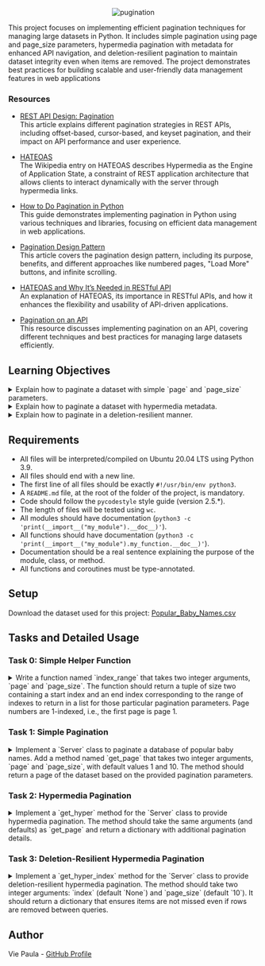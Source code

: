 
<p align="center">
  <img src="https://github.com/user-attachments/assets/4a4a7eee-1a6e-4acb-bceb-dbf4e73e0f86" alt="pugination">
</p>


This project focuses on implementing efficient pagination techniques for managing large datasets in Python. It includes simple pagination using page and page_size parameters, hypermedia pagination with metadata for enhanced API navigation, and deletion-resilient pagination to maintain dataset integrity even when items are removed. The project demonstrates best practices for building scalable and user-friendly data management features in web applications

### Resources

- [REST API Design: Pagination](https://www.moesif.com/blog/technical/api-design/REST-API-Design-Filtering-Sorting-and-Pagination/#pagination)  
  This article explains different pagination strategies in REST APIs, including offset-based, cursor-based, and keyset pagination, and their impact on API performance and user experience.

- [HATEOAS](https://en.wikipedia.org/wiki/HATEOAS)  
  The Wikipedia entry on HATEOAS describes Hypermedia as the Engine of Application State, a constraint of REST application architecture that allows clients to interact dynamically with the server through hypermedia links.

- [How to Do Pagination in Python](https://www.geeksforgeeks.org/how-to-do-pagination-in-python/?ref=header_outind)  
  This guide demonstrates implementing pagination in Python using various techniques and libraries, focusing on efficient data management in web applications.

- [Pagination Design Pattern](https://www.geeksforgeeks.org/pagination-design-pattern/?ref=header_outind)  
  This article covers the pagination design pattern, including its purpose, benefits, and different approaches like numbered pages, "Load More" buttons, and infinite scrolling.

- [HATEOAS and Why It’s Needed in RESTful API](https://www.geeksforgeeks.org/hateoas-and-why-its-needed-in-restful-api/?ref=header_outind)  
  An explanation of HATEOAS, its importance in RESTful APIs, and how it enhances the flexibility and usability of API-driven applications.

- [Pagination on an API](https://www.geeksforgeeks.org/pagination-on-an-api/?ref=header_outind)  
  This resource discusses implementing pagination on an API, covering different techniques and best practices for managing large datasets efficiently.


## Learning Objectives

<details> 
<summary> Explain how to paginate a dataset with simple `page` and `page_size` parameters. </summary>
<br>

**Pagination with Simple `page` and `page_size` Parameters:**

Pagination with simple `page` and `page_size` parameters involves dividing a dataset into discrete pages based on the number of items (`page_size`) that should be included on each page. The parameters are:

- `page`: The current page number (1-indexed).
- `page_size`: The number of items to be displayed on each page.


  In **Task 1**, we implemented a `get_page` method in the `Server` class that takes `page` and `page_size` parameters and returns the appropriate subset of the dataset corresponding to the specified page. The method calculates the start and end indices for the page using these parameters and retrieves the correct data slice from the dataset.
</details>

<details> 
<summary> Explain how to paginate a dataset with hypermedia metadata. </summary>
<br>

**Pagination with Hypermedia Metadata:**

Hypermedia pagination extends the basic pagination by including additional metadata that provides navigation details about the dataset. This metadata often includes:

- `page_size`: The size of the current page.
- `page`: The current page number.
- `data`: The dataset page being returned.
- `next_page`: The number of the next page, if it exists.
- `prev_page`: The number of the previous page, if it exists.
- `total_pages`: The total number of pages available in the dataset.

  In **Task 2**, we implemented the `get_hyper` method in the `Server` class, which returns a dictionary containing these metadata fields. This allows the client to understand not only the current state of the pagination but also navigate to other pages effectively using the provided metadata.
</details>

<details> 
<summary> Explain how to paginate in a deletion-resilient manner. </summary>
<br>

**Deletion-Resilient Pagination:**

Deletion-resilient pagination ensures that if rows are removed from the dataset between queries, the user does not miss any items when navigating through pages. This type of pagination maintains the integrity of the sequence by using an index that dynamically adjusts to changes in the dataset.

Key elements include:

- `index`: The current start index of the returned page.
- `next_index`: The next index to query from.
- `page_size`: The current page size.
- `data`: The actual page of the dataset being returned.

 In **Task 3**, we implemented the `get_hyper_index` method, which maintains the pagination state even when items are deleted from the dataset. The method ensures that users do not miss any items by calculating the `next_index` based on the current data and any deletions that may have occurred.
</details>


## Requirements

- All files will be interpreted/compiled on Ubuntu 20.04 LTS using Python 3.9.
- All files should end with a new line.
- The first line of all files should be exactly `#!/usr/bin/env python3`.
- A `README.md` file, at the root of the folder of the project, is mandatory.
- Code should follow the `pycodestyle` style guide (version 2.5.*).
- The length of files will be tested using `wc`.
- All modules should have documentation (`python3 -c 'print(__import__("my_module").__doc__)'`).
- All functions should have documentation (`python3 -c 'print(__import__("my_module").my_function.__doc__)'`).
- Documentation should be a real sentence explaining the purpose of the module, class, or method.
- All functions and coroutines must be type-annotated.

## Setup

Download the dataset used for this project: [Popular_Baby_Names.csv](https://s3.eu-west-3.amazonaws.com/hbtn.intranet/uploads/misc/2020/5/7d3576d97e7560ae85135cc214ffe2b3412c51d7.csv?X-Amz-Algorithm=AWS4-HMAC-SHA256&X-Amz-Credential=AKIA4MYA5JM5DUTZGMZG%2F20240904%2Feu-west-3%2Fs3%2Faws4_request&X-Amz-Date=20240904T182249Z&X-Amz-Expires=86400&X-Amz-SignedHeaders=host&X-Amz-Signature=55d6e800a8b7446f209afaf46a7a8c2401f66806f54b5197bfd944ad2c6ffa2a)

## Tasks and Detailed Usage

### Task 0: Simple Helper Function

<details> 
<summary> Write a function named `index_range` that takes two integer arguments, `page` and `page_size`.
The function should return a tuple of size two containing a start index and an end index corresponding to the range of indexes to return in a list for those particular pagination parameters.
Page numbers are 1-indexed, i.e., the first page is page 1.
</summary>
<br>

**Description:**

The `index_range` function is a helper function that takes two parameters: `page` and `page_size`. It calculates the start and end indexes for pagination based on these parameters. The function ensures that data retrieval is efficient by computing the range of data items that should appear on a given page.

**Implementation:**

```python
#!/usr/bin/env python3
'''
This module contains a helper function to calculate the start and end index
for pagination given the page number and page size.
'''

from typing import Tuple


def index_range(page: int, page_size: int) -> Tuple[int, int]:
    '''
    Calculate the start and end index for pagination.
    '''
    start_index = (page - 1) * page_size
    end_index = start_index + page_size
    return start_index, end_index
```

**Usage:**

1. **Function Purpose:**
   The `index_range` function computes the range of indices for a given page and page size. This is useful for displaying a subset of data in a paginated format.

2. **Examples of Using the `index_range` Function:**

   You can use the `index_range` function to determine which items should be displayed on a particular page:

   ```python
   # Example 1
   res = index_range(1, 7)  
   print(type(res))  # Expected output: <class 'tuple'>
   print(res)        # Expected output: (0, 7)

   # Example 2
   res = index_range(page=3, page_size=15)  
   print(type(res))  # Expected output: <class 'tuple'>
   print(res)        # Expected output: (30, 45)
   ```

3. **Running the script to test the function:**

   To test the functionality of the `index_range` function, use `0-main.py`:

   ```python
   #!/usr/bin/env python3
   """
   Main file
   """

   index_range = __import__('0-simple_helper_function').index_range

   res = index_range(1, 7)
   print(type(res))  # Expected output: <class 'tuple'>
   print(res)        # Expected output: (0, 7)

   res = index_range(page=3, page_size=15)
   print(type(res))  # Expected output: <class 'tuple'>
   print(res)        # Expected output: (30, 45)
   ```

   Make the script executable by running:

   ```sh
   chmod +x 0-main.py
   ```

   Then, run the script to test:

   ```sh
   ./0-main.py
   ```

   Verify the output matches the expected results.

**Expected Output:**

```bash
<class 'tuple'>
(0, 7)
<class 'tuple'>
(30, 45)
```

**Explanation:**

- **`index_range` Function:** Computes the range of indices for pagination based on the `page` and `page_size` parameters.
- **Usage Example:** The example shows how to determine the start and end indices for various pages and page sizes.
  
</details>

### Task 1: Simple Pagination

<details> 
<summary> Implement a `Server` class to paginate a database of popular baby names.
Add a method named `get_page` that takes two integer arguments, `page` and `page_size`, with default values 1 and 10. The method should return a page of the dataset based on the provided pagination parameters.
</summary>
<br>

**Description:**

The `Server` class is responsible for paginating a dataset of popular baby names from a CSV file. It includes a `get_page` method that returns a specific page of data according to the given `page` and `page_size` parameters.

**Implementation:**

```python
#!/usr/bin/env python3
'''
This module contains a Server class to paginate a database of popular baby names.
'''

import csv
from typing import List, Tuple


def index_range(page: int, page_size: int) -> Tuple[int, int]:
    '''
    Calculate the start and end index for pagination.
    '''
    start_index = (page - 1) * page_size
    end_index = start_index + page_size
    return start_index, end_index


class Server:
    '''
    Server class to paginate a database of popular baby names.
    '''
    DATA_FILE = "Popular_Baby_Names.csv"

    def __init__(self):
        self.__dataset = None

    def dataset(self) -> List[List]:
        '''
        Cached data set
        '''
        if self.__dataset is None:
            with open(self.DATA_FILE) as f:
                reader = csv.reader(f)
                dataset = [row for row in reader]
            self.__dataset = dataset[1:]

        return self.__dataset

    def get_page(self, page: int = 1, page_size: int = 10) -> List[List]:
        '''
        Returns a page of data from the data set.
        '''
        # Ensure that page and page_size are integers greater than 0
        assert isinstance(page, int) and page > 0
        assert isinstance(page_size, int) and page_size > 0

        start_index, end_index = index_range(page, page_size)
        
        dataset = self.dataset()

        return dataset[start_index:end_index] if start_index < len(dataset) else []
```

**Usage:**

1. **Function Purpose:**
   The `Server` class and its `get_page` method are used to paginate the dataset of popular baby names, allowing efficient retrieval of data based on page numbers.

2. **Examples of Using the `Server` Class and `get_page` Method:**

   Instantiate the `Server` class and call the `get_page` method:

   ```python
   Server = __import__('1-simple_pagination').Server

   server = Server()

   try:
       should_err = server.get_page(-10, 2)
   except AssertionError:
       print("AssertionError raised with negative values")

   try:
       should_err = server.get_page(0, 0)
   except AssertionError:
       print("AssertionError raised with 0")

   try:
       should_err = server.get_page(2, 'Bob')
   except AssertionError:
       print("AssertionError raised when page and/or page_size are not ints")

   print(server.get_page(1, 3))
   print(server.get_page(3, 2))
   print(server.get_page(3000, 100))
   ```

3. **Running the script to test the class:**

   To test the functionality of the `Server` class, use `1-main.py`:

   ```python
   #!/usr/bin/env python3
   """
   Main file
   """

   Server = __import__('1-simple_pagination').Server

   server = Server()

   try:
       should_err = server.get_page(-10, 2)
   except AssertionError:
       print("AssertionError raised with negative values")

   try:
       should_err = server.get_page(0, 0)
   except AssertionError:
       print("AssertionError raised with 0")

   try:
       should_err = server.get_page(2, 'Bob')
   except AssertionError:
       print("AssertionError raised when page and/or page_size are not ints")

   print(server.get_page(1, 3))
   print(server.get_page(3, 2))
   print(server.get_page(3000, 100))
   ```

   Make the script executable by running:

   ```sh
   chmod +x 1-main.py
   ```

   Then, run the script to test:

   ```sh
   ./1-main.py
   ```

   Verify the output matches the expected results.

**Expected Output:**

```bash
AssertionError raised with negative values
AssertionError raised with 0
AssertionError raised when page and/or page_size are not ints
[['2016', 'FEMALE', 'ASIAN AND PACIFIC ISLANDER', 'Olivia', '172', '1'], ['2016', 'FEMALE', 'ASIAN AND PACIFIC ISLANDER', 'Chloe', '112', '2'], ['2016', 'FEMALE', 'ASIAN AND PACIFIC ISLANDER', 'Sophia', '104', '3']]
[['2016', 'FEMALE', 'ASIAN AND PACIFIC ISLANDER', 'Emily', '99', '4'], ['2016', 'FEMALE', 'ASIAN AND PACIFIC ISLANDER', 'Mia', '79', '5']]
[]
```

**Explanation:**

- **`get_page` Method:** Takes `page` and `page_size` as arguments and uses assertions to ensure they are valid integers greater than 0.
- **Data Retrieval:** Utilizes the `index_range` function to determine the start and end indices for the desired page and returns the corresponding data slice from the dataset.
- **Error Handling:** Raises `AssertionError` for invalid input and returns an empty list if the requested page is out of range.

</details>

### Task 2: Hypermedia Pagination

<details> 
<summary> Implement a `get_hyper` method for the `Server` class to provide hypermedia pagination.
The method should take the same arguments (and defaults) as `get_page` and return a dictionary with additional pagination details.
</summary>
<br>

**Description:**

The `get_hyper` method extends the `Server` class to provide hypermedia-style pagination. This method returns a dictionary that includes pagination details such as page size, current page number, dataset page, next page, previous page, and total number of pages.

**Implementation:**

```python
#!/usr/bin/env python3
'''
This module contains a Server class to paginate a database of popular
baby names with hypermedia pagination.
'''

import csv
import math
from typing import List, Tuple, Dict


def index_range(page: int, page_size: int) -> Tuple[int, int]:
    '''
    Calculate the start and end index for pagination.
    '''
    start_index = (page - 1) * page_size
    end_index = start_index + page_size
    return start_index, end_index


class Server:
    '''
    Server class to paginate the database.
    '''
    DATA_FILE = "Popular_Baby_Names.csv"

    def __init__(self):
        self.__dataset = None

    def dataset(self) -> List[List]:
        '''
        Cached data set
        '''
        if self.__dataset is None:
            with open(self.DATA_FILE) as f:
                reader = csv.reader(f)
                dataset = [row for row in reader]
            self.__dataset = dataset[1:]

        return self.__dataset

    def get_page(self, page: int = 1, page_size: int = 10) -> List[List]:
        '''
        Returns a page of data from the data set.
        '''
        assert isinstance(page, int) and page > 0
        assert isinstance(page_size, int) and page_size > 0

        start_index, end_index = index_range(page, page_size)

        dataset = self.dataset()

        if start_index >= len(dataset):
            return []

        return dataset[start_index:end_index]

    def get_hyper(self, page: int = 1, page_size: int = 10) -> Dict:
        '''
        Returns a dictionary containing hypermedia pagination data.
        '''
        data = self.get_page(page, page_size)
        total_pages = math.ceil(len(self.dataset()) / page_size)

        return {
            'page_size': len(data),
            'page': page,
            'data': data,
            'next_page': page + 1 if page < total_pages else None,
            'prev_page': page - 1 if page > 1 else None,
            'total_pages': total_pages
        }
```

**Usage:**

1. **Function Purpose:**
   The `get_hyper` method provides additional details for paginated data, enabling hypermedia-style pagination by returning metadata about the current state of the pagination.

2. **Examples of Using the `get_hyper` Method:**

   To test the `get_hyper` method, instantiate the `Server` class and call the method:

   ```python
   Server = __import__('2-hypermedia_pagination').Server

   server = Server()

   print(server.get_hyper(1, 2))
   print("---")
   print(server.get_hyper(2, 2))
   print("---")
   print(server.get_hyper(100, 3))
   print("---")
   print(server.get_hyper(3000, 100))
   ```

3. **Running the script to test the class:**

   To test the functionality of the `Server` class with hypermedia pagination, use `2-main.py`:

   ```python
   #!/usr/bin/env python3
   """
   Main file
   """

   Server = __import__('2-hypermedia_pagination').Server

   server = Server()

   print(server.get_hyper(1, 2))
   print("---")
   print(server.get_hyper(2, 2))
   print("---")
   print(server.get_hyper(100, 3))
   print("---")
   print(server.get_hyper(3000, 100))
   ```

   Make the script executable by running:

   ```sh
   chmod +x 2-main.py
   ```

   Then, run the script to test:

   ```sh
   ./2-main.py
   ```

   Verify the output matches the expected results.

**Expected Output:**

```bash
{'page_size': 2, 'page': 1, 'data': [['2016', 'FEMALE', 'ASIAN AND PACIFIC ISLANDER', 'Olivia', '172', '1'], ['2016', 'FEMALE', 'ASIAN AND PACIFIC ISLANDER', 'Chloe', '112', '2']], 'next_page': 2, 'prev_page': None, 'total_pages': 9709}
---
{'page_size': 2, 'page': 2, 'data': [['2016', 'FEMALE', 'ASIAN AND PACIFIC ISLANDER', 'Sophia', '104', '3'], ['2016', 'FEMALE', 'ASIAN AND PACIFIC ISLANDER', 'Emma', '99', '4']], 'next_page': 3, 'prev_page': 1, 'total_pages': 9709}
---
{'page_size': 3, 'page': 100, 'data': [['2016', 'FEMALE', 'BLACK NON HISPANIC', 'Londyn', '14', '39'], ['2016', 'FEMALE', 'BLACK NON HISPANIC', 'Amirah', '14', '39'], ['2016', 'FEMALE', 'BLACK NON HISPANIC', 'McKenzie', '14', '39']], 'next_page': 101, 'prev_page': 99, 'total_pages': 6473}
---
{'page_size': 0, 'page': 3000, 'data': [], 'next_page': None, 'prev_page': 2999, 'total_pages': 195}
```

**Explanation:**

- **`get_hyper` Method:** Provides metadata for hypermedia pagination, including current page details, next and previous pages, and total pages.
- **Data Retrieval:** Reuses the `get_page` method to fetch the current page's data and calculate additional pagination details.
- **Hypermedia Pagination:** Enhances pagination by providing a complete overview of the current state and navigation options.

</details>

### Task 3: Deletion-Resilient Hypermedia Pagination

<details> 
<summary> Implement a `get_hyper_index` method for the `Server` class to provide deletion-resilient hypermedia pagination.
The method should take two integer arguments: `index` (default `None`) and `page_size` (default `10`). It should return a dictionary that ensures items are not missed even if rows are removed between queries.
</summary>
<br>

**Description:**

The `get_hyper_index` method extends the `Server` class to provide deletion-resilient pagination. This method ensures that if rows are deleted from the dataset between queries, the user does not miss any items when paginating through the data.

**Implementation:**

```python
#!/usr/bin/env python3
'''
Deletion-resilient hypermedia pagination
'''

import csv
import math
from typing import List, Dict


class Server:
    '''
    Server class to paginate a database of popular baby names.
    '''
    DATA_FILE = "Popular_Baby_Names.csv"

    def __init__(self):
        self.__dataset = None
        self.__indexed_dataset = None

    def dataset(self) -> List[List]:
        '''
        Cached data set
        '''
        if self.__dataset is None:
            with open(self.DATA_FILE) as f:
                reader = csv.reader(f)
                dataset = [row for row in reader]
            self.__dataset = dataset[1:]

        return self.__dataset

    def indexed_dataset(self) -> Dict[int, List]:
        '''
        Data set indexed by sorting position, starting at 0
        '''
        if self.__indexed_dataset is None:
            dataset = self.dataset()
            self.__indexed_dataset = {
                i: dataset[i] for i in range(len(dataset))
            }
        return self.__indexed_dataset

    def get_hyper_index(self, index: int = None, page_size: int = 10) -> Dict:
        '''
        Provides deletion-resilient hypermedia pagination
        '''
        assert index is None or (
            isinstance(index, int) and 0 <= index < len(self.indexed_dataset())
        )
        indexed_data = self.indexed_dataset()
        data = []
        current_index = index
        next_index = index

        while len(data) < page_size and next_index < len(indexed_data):
            if next_index in indexed_data:
                data.append(indexed_data[next_index])
            next_index += 1

        return {
            'index': index,
            'data': data,
            'page_size': len(data),
            'next_index': next_index
        }
```

**Usage:**

1. **Function Purpose:**
   The `get_hyper_index` method provides deletion-resilient pagination, ensuring users do not miss any items from the dataset even if rows are removed between queries.

2. **Examples of Using the `get_hyper_index` Method:**

   To test the `get_hyper_index` method, instantiate the `Server` class and call the method:

   ```python
   Server = __import__('3-hypermedia_del_pagination').Server

   server = Server()

   server.indexed_dataset()

   try:
       server.get_hyper_index(300000, 100)
   except AssertionError:
       print("AssertionError raised when out of range")        

   index = 3
   page_size = 2

   print("Nb items: {}".format(len(server._Server__indexed_dataset)))

   # 1- request first index
   res = server.get_hyper_index(index, page_size)
   print(res)

   # 2- request next index
   print(server.get_hyper_index(res.get('next_index'), page_size))

   # 3- remove the first index
   del server._Server__indexed_dataset[res.get('index')]
   print("Nb items: {}".format(len(server._Server__indexed_dataset)))

   # 4- request again the initial index -> the first data retrieved is not the same as the first request
   print(server.get_hyper_index(index, page_size))

   # 5- request again initial next index -> same data page as the request 2-
   print(server.get_hyper_index(res.get('next_index'), page_size))
   ```

3. **Running the script to test the class:**

   To test the functionality of the `Server` class with deletion-resilient hypermedia pagination, use `3-main.py`:

   ```python
   #!/usr/bin/env python3
   """
   Main file
   """

   Server = __import__('3-hypermedia_del_pagination').Server

   server = Server()

   server.indexed_dataset()

   try:
       server.get_hyper_index(300000, 100)
   except AssertionError:
       print("AssertionError raised when out of range")        

   index = 3
   page_size = 2

   print("Nb items: {}".format(len(server._Server__indexed_dataset)))

   # 1- request first index
   res = server.get_hyper_index(index, page_size)
   print(res)

   # 2- request next index
   print(server.get_hyper_index(res.get('next_index'), page_size))

   # 3- remove the first index
   del server._Server__indexed_dataset[res.get('index')]
   print("Nb items: {}".format(len(server._Server__indexed_dataset)))

   # 4- request again the initial index -> the first data retrieved is not the same as the first request
   print(server.get_hyper_index(index, page_size))

   # 5- request again initial next index -> same data page as the request 2-
   print(server.get_hyper_index(res.get('next_index'), page_size))
   ```

   Make the script executable by running:

   ```sh
   chmod +x 3-main.py
   ```

   Then, run the script to test:

   ```sh
   ./3-main.py
   ```

   Verify the output matches the expected results.

**Expected Output:**

```bash
AssertionError raised when out of range
Nb items: 19418
{'index': 3, 'data': [['2016', 'FEMALE', 'ASIAN AND PACIFIC ISLANDER', 'Emma', '99', '4'], ['2016', 'FEMALE', 'ASIAN AND PACIFIC ISLANDER', 'Emily', '99', '4']], 'page_size': 2, 'next_index': 5}
{'index': 5, 'data': [['2016', 'FEMALE', 'ASIAN AND PACIFIC ISLANDER', 'Mia', '79', '5'], ['2016', 'FEMALE', 'ASIAN AND PACIFIC ISLANDER', 'Charlotte', '59', '6']], 'page_size': 2, 'next_index': 7}
Nb items: 19417
{'index': 3, 'data': [['2016', 'FEMALE', 'ASIAN AND PACIFIC ISLANDER', 'Emily', '99', '4'], ['2016', 'FEMALE', 'ASIAN AND PACIFIC ISLANDER', 'Mia', '79', '5']], 'page_size': 2, 'next_index': 6}
{'index': 5, 'data': [['2016', 'FEMALE', 'ASIAN AND PACIFIC ISLANDER', 'Mia', '79', '5'], ['2016', 'FEMALE', 'ASIAN AND PACIFIC ISLANDER', 'Charlotte', '59', '6']], 'page_size': 2, 'next_index': 7}
```

**Explanation:**

- **`get_hyper_index` Method:** Provides a deletion-resilient way to paginate through the dataset, maintaining the correct sequence even if rows are removed.
- **Data Retrieval:** Uses a dictionary indexed by the original position to manage data retrieval efficiently.
- **Resilient Pagination:** Ensures the user continues to see the correct number of rows regardless of deletions, using the correct start and next indices.

</details>


## Author

Vie Paula - [GitHub Profile](https://github.com/ThatsVie)
